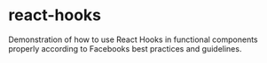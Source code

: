 # react-hooks
Demonstration of how to use React Hooks in functional components properly according to Facebooks best practices and guidelines.

